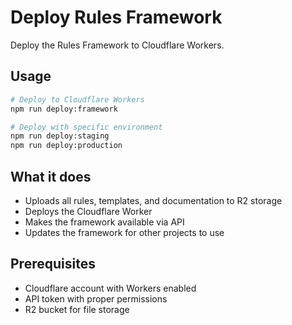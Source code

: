 # Deploy Rules Framework

Deploy the Rules Framework to Cloudflare Workers.

## Usage
```bash
# Deploy to Cloudflare Workers
npm run deploy:framework

# Deploy with specific environment
npm run deploy:staging
npm run deploy:production
```

## What it does
- Uploads all rules, templates, and documentation to R2 storage
- Deploys the Cloudflare Worker
- Makes the framework available via API
- Updates the framework for other projects to use

## Prerequisites
- Cloudflare account with Workers enabled
- API token with proper permissions
- R2 bucket for file storage





